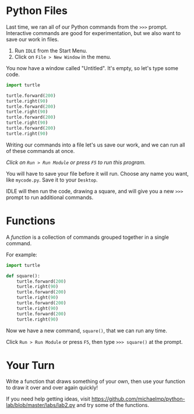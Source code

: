 # Python Files

Last time, we ran all of our Python commands from the `>>>` prompt.
Interactive commands are good for experimentation, but we also want to save our work in files.

1. Run `IDLE` from the Start Menu.
1. Click on `File > New Window` in the menu.

You now have a window called "Untitled". It's empty, so let's type some code.

```python
import turtle

turtle.forward(200)
turtle.right(90)
turtle.forward(200)
turtle.right(90)
turtle.forward(200)
turtle.right(90)
turtle.forward(200)
turtle.right(90)
```

Writing our commands into a file let's us save our work,
and we can run all of these commands at once.

*Click on `Run > Run Module` or press `F5` to run this program.*

You will have to save your file before it will run.
Choose any name you want, like `mycode.py`.
Save it to your `Desktop`.

IDLE will then run the code, drawing a square, and will give you a new `>>>` prompt to run additional commands.

# Functions

A *function* is a collection of commands grouped together in a single command.

For example:

```python
import turtle

def square():
    turtle.forward(200)
    turtle.right(90)
    turtle.forward(200)
    turtle.right(90)
    turtle.forward(200)
    turtle.right(90)
    turtle.forward(200)
    turtle.right(90)
```

Now we have a new command, `square()`, that we can run any time.

Click `Run > Run Module` or press `F5`, then type `>>> square()` at the prompt.

# Your Turn

Write a function that draws something of your own,
then use your function to draw it over and over again quickly!

If you need help getting ideas, visit
https://github.com/michaelmp/python-lab/blob/master/labs/lab2.py and try some of the functions.